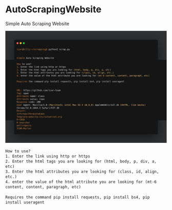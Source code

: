 # AutoScrapingWebsite
Simple Auto Scraping Website

<img src="carbon (4).png">

```
How to use?
1. Enter the link using http or https
2. Enter the html tags you are looking for (html, body, p, div, a, etc)
3. Enter the html attributes you are looking for (class, id, align, etc.)
4. enter the value of the html attribute you are looking for (mt-6 content, content, paragraph, etc)

Requires the command pip install requests, pip install bs4, pip install useragent

```
